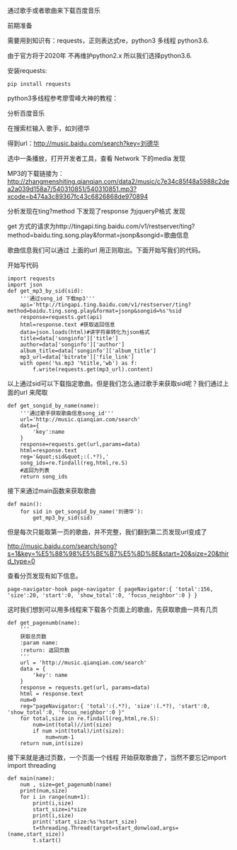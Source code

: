 
通过歌手或者歌曲来下载百度音乐

前期准备

需要用到知识有：requests，正则表达式re，python3 多线程 python3.6.

由于官方将于2020年 不再维护python2.x 所以我们选择python3.6.

安装requests:

    pip install requests

python3多线程参考廖雪峰大神的教程：

分析百度音乐

在搜索栏输入 歌手，如刘德华

得到url：http://music.baidu.com/search?key=刘德华

选中一条播放，打开开发者工具，查看  Network 下的media 发现 

MP3的下载链接为：http://zhangmenshiting.qianqian.com/data2/music/c7e34c85f48a5988c2dea2a039d158a7/540310851/540310851.mp3?xcode=b474a3c89367fc43c6826868de970894

分析发现在ting?method 下发现了response 为jqueryP格式 发现

get 方式的请求为http://tingapi.ting.baidu.com/v1/restserver/ting?method=baidu.ting.song.play&format=jsonp&songid=歌曲信息

歌曲信息我们可以通过 上面的url 用正则取出。下面开始写我们的代码。

开始写代码

    import requests
    import json
    def get_mp3_by_sid(sid):
        '''通过song_id 下载mp3'''
        api='http://tingapi.ting.baidu.com/v1/restserver/ting?method=baidu.ting.song.play&format=jsonp&songid=%s'%sid
        response=requests.get(api)
        html=response.text #获取返回信息
        data=json.loads(html)#讲字符串转化为json格式
        title=data['songinfo']['title']
        author=data['songinfo']['author']
        album_title=data['songinfo']['album_title']
        mp3_url=data['bitrate']['file_link']
        with open('%s.mp3 '%title,'wb') as f:
            f.write(requests.get(mp3_url).content)



以上通过sid可以下载指定歌曲。但是我们怎么通过歌手来获取sid呢？我们通过上面的url 来爬取

    def get_songid_by_name(name):
        '''通过歌手获取歌曲信息song_id'''
        url='http://music.qianqian.com/search'
        data={
            'key':name
        }
        response=requests.get(url,params=data)
        html=response.text
        reg='&quot;sid&quot;:(.*?),'
        song_ids=re.findall(reg,html,re.S)
        #返回为列表
        return song_ids

接下来通过main函数来获取歌曲

    def main():
        for sid in get_songid_by_name('刘德华'):
            get_mp3_by_sid(sid)

但是每次只能取第一页的歌曲，并不完整，我们翻到第二页发现url变成了

http://music.baidu.com/search/song?s=1&key=%E5%88%98%E5%BE%B7%E5%8D%8E&start=20&size=20&third_type=0

查看分页发现有如下信息。

    page-navigator-hook page-navigator { pageNavigator:{ 'total':156, 'size':20, 'start':0, 'show_total':0, 'focus_neighbor':0 } }

这时我们想到可以用多线程来下载各个页面上的歌曲，先获取歌曲一共有几页

    def get_pagenumb(name):
        '''
        获取总页数
        :param name:
        :return: 返回页数
        '''
        url = 'http://music.qianqian.com/search'
        data = {
            'key': name
        }
        response = requests.get(url, params=data)
        html = response.text
        num=0
        reg="pageNavigator:{ 'total':(.*?), 'size':(.*?), 'start':0, 'show_total':0, 'focus_neighbor':0 }"
        for total,size in re.findall(reg,html,re.S):
            num=int(total)//int(size)
            if num >int(total)/int(size):
                num=num-1
        return num,int(size)

接下来就是通过页数，一个页面一个线程 开始获取歌曲了，当然不要忘记import  import threading

    def main(name):
        num , size=get_pagenumb(name)
        print(num,size)
        for i in range(num+1):
            print(i,size)
            start_size=i*size
            print(i,size)
            print('start_size:%s'%start_size)
            t=threading.Thread(target=start_donwload,args=(name,start_size))
            t.start()





